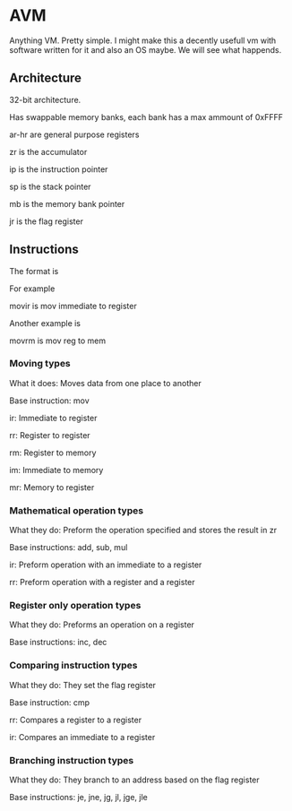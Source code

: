 # AVM
Anything VM. Pretty simple. I might make this a decently usefull vm with software written for it and also an OS maybe. We will see what happends. 

## Architecture

32-bit architecture.

Has swappable memory banks, each bank has a max ammount of 0xFFFF

ar-hr are general purpose registers

zr is the accumulator

ip is the instruction pointer

sp is the stack pointer

mb is the memory bank pointer

jr is the flag register

## Instructions

The format is

<instr><type><type>

For example

movir is mov immediate to register 

Another example is

movrm is mov reg to mem

### Moving types
What it does: Moves data from one place to another

Base instruction: mov

ir: Immediate to register

rr: Register to register

rm: Register to memory

im: Immediate to memory

mr: Memory to register

### Mathematical operation types
What they do: 
Preform the operation specified and stores the 
result in zr

Base instructions:
add, sub, mul

ir: Preform operation with an immediate to a register

rr: Preform operation with a register and a register

### Register only operation types
What they do:
Preforms an operation on a register

Base instructions:
inc, dec

### Comparing instruction types
What they do:
They set the flag register

Base instruction: cmp

rr: Compares a register to a register

ir: Compares an immediate to a register

### Branching instruction types
What they do:
They branch to an address based on the flag register

Base instructions:
je, jne, jg, jl, jge, jle